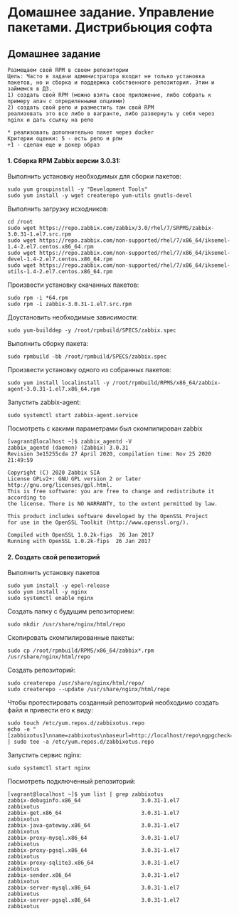 # Домашнее задание. Управление пакетами. Дистрибьюция софта

## Домашнее задание

    Размещаем свой RPM в своем репозитории
    Цель: Часто в задачи администратора входит не только установка пакетов, но и сборка и поддержка собственного репозитория. Этим и займемся в ДЗ.
    1) создать свой RPM (можно взять свое приложение, либо собрать к примеру апач с определенными опциями)
    2) создать свой репо и разместить там свой RPM
    реализовать это все либо в вагранте, либо развернуть у себя через nginx и дать ссылку на репо 

    * реализовать дополнительно пакет через docker
    Критерии оценки: 5 - есть репо и рпм
    +1 - сделан еще и докер образ
    
    
#### 1. Сборка RPM Zabbix версии 3.0.31:

Выполнить установку необходимых для сборки пакетов:

```
sudo yum groupinstall -y "Development Tools"
sudo yum install -y wget createrepo yum-utils gnutls-devel
```

Выполнить загрузку исходников:
```
cd /root
sudo wget https://repo.zabbix.com/zabbix/3.0/rhel/7/SRPMS/zabbix-3.0.31-1.el7.src.rpm
sudo wget https://repo.zabbix.com/non-supported/rhel/7/x86_64/iksemel-1.4-2.el7.centos.x86_64.rpm
sudo wget https://repo.zabbix.com/non-supported/rhel/7/x86_64/iksemel-devel-1.4-2.el7.centos.x86_64.rpm
sudo wget https://repo.zabbix.com/non-supported/rhel/7/x86_64/iksemel-utils-1.4-2.el7.centos.x86_64.rpm
```
Произвести установку скачанных пакетов:
```
sudo rpm -i *64.rpm
sudo rpm -i zabbix-3.0.31-1.el7.src.rpm
```
Доустановить необходимые зависимости:
```
sudo yum-builddep -y /root/rpmbuild/SPECS/zabbix.spec
```
Выполнить сборку пакета:
```
sudo rpmbuild -bb /root/rpmbuild/SPECS/zabbix.spec
```
Произвести установку одного из собранных пакетов:
```
sudo yum install localinstall -y /root/rpmbuild/RPMS/x86_64/zabbix-agent-3.0.31-1.el7.x86_64.rpm
```
Запустить zabbix-agent:
```
sudo systemctl start zabbix-agent.service
```
Посмотреть с какими параметрами был скомпилирован zabbix
```
[vagrant@localhost ~]$ zabbix_agentd -V
zabbix_agentd (daemon) (Zabbix) 3.0.31
Revision 3e15255cda 27 April 2020, compilation time: Nov 25 2020 21:49:59

Copyright (C) 2020 Zabbix SIA
License GPLv2+: GNU GPL version 2 or later http://gnu.org/licenses/gpl.html.
This is free software: you are free to change and redistribute it according to
the license. There is NO WARRANTY, to the extent permitted by law.

This product includes software developed by the OpenSSL Project
for use in the OpenSSL Toolkit (http://www.openssl.org/).

Compiled with OpenSSL 1.0.2k-fips  26 Jan 2017
Running with OpenSSL 1.0.2k-fips  26 Jan 2017
```

#### 2. Создать свой репозиторий

Выполнить установку пакетов
```
sudo yum install -y epel-release
sudo yum install -y nginx
sudo systemctl enable nginx
```

Создать папку с будущим репозиторием:
```
sudo mkdir /usr/share/nginx/html/repo
```
Скопировать скомпилированные пакеты:
```
sudo cp /root/rpmbuild/RPMS/x86_64/zabbix*.rpm /usr/share/nginx/html/repo
```
Создать репозиторий:
```
sudo createrepo /usr/share/nginx/html/repo/
sudo createrepo --update /usr/share/nginx/html/repo
```
Чтобы протестировать созданный репозиторий необходимо создать файл и привести его к виду:
```
sudo touch /etc/yum.repos.d/zabbixotus.repo
echo -e "[zabbixotus]\nname=zabbixotus\nbaseurl=http://localhost/repo\ngpgcheck=0\nenabled=1" | sudo tee -a /etc/yum.repos.d/zabbixotus.repo
```
Запустить сервис nginx:
```
sudo systemctl start nginx
```

Посмотреть подключенный репозиторий:
```
[vagrant@localhost ~]$ yum list | grep zabbixotus
zabbix-debuginfo.x86_64                   3.0.31-1.el7                 zabbixotus
zabbix-get.x86_64                         3.0.31-1.el7                 zabbixotus
zabbix-java-gateway.x86_64                3.0.31-1.el7                 zabbixotus
zabbix-proxy-mysql.x86_64                 3.0.31-1.el7                 zabbixotus
zabbix-proxy-pgsql.x86_64                 3.0.31-1.el7                 zabbixotus
zabbix-proxy-sqlite3.x86_64               3.0.31-1.el7                 zabbixotus
zabbix-sender.x86_64                      3.0.31-1.el7                 zabbixotus
zabbix-server-mysql.x86_64                3.0.31-1.el7                 zabbixotus
zabbix-server-pgsql.x86_64                3.0.31-1.el7                 zabbixotus
```
